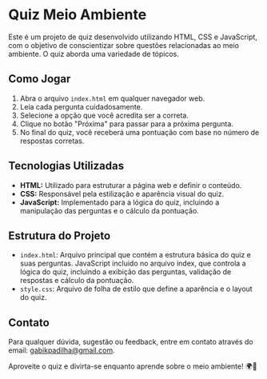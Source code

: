 # Quiz Meio Ambiente

Este é um projeto de quiz desenvolvido utilizando HTML, CSS e JavaScript, com o objetivo de conscientizar sobre questões relacionadas ao meio ambiente. O quiz aborda uma variedade de tópicos.

## Como Jogar
1. Abra o arquivo `index.html` em qualquer navegador web.
2. Leia cada pergunta cuidadosamente.
3. Selecione a opção que você acredita ser a correta.
4. Clique no botão "Próxima" para passar para a próxima pergunta.
5. No final do quiz, você receberá uma pontuação com base no número de respostas corretas.

## Tecnologias Utilizadas
- **HTML:** Utilizado para estruturar a página web e definir o conteúdo.
- **CSS:** Responsável pela estilização e aparência visual do quiz.
- **JavaScript:** Implementado para a lógica do quiz, incluindo a manipulação das perguntas e o cálculo da pontuação.

## Estrutura do Projeto
- `index.html`: Arquivo principal que contém a estrutura básica do quiz e suas perguntas.  JavaScript incluido no arquivo index, que controla a lógica do quiz, incluindo a exibição das perguntas, validação de respostas e cálculo da pontuação.
- `style.css`: Arquivo de folha de estilo que define a aparência e o layout do quiz.



## Contato
Para qualquer dúvida, sugestão ou feedback, entre em contato através do email: [gabikpadilha@gmail.com](mailto:gabikpadilha@gmail.com).

Aproveite o quiz e divirta-se enquanto aprende sobre o meio ambiente! 🌍🌱
